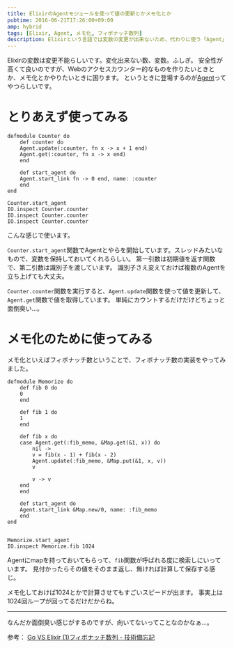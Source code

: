 ```yaml
---
title: ElixirのAgentモジュールを使って値の更新とかメモ化とか
pubtime: 2016-06-21T17:26:00+09:00
amp: hybrid
tags: [Elixir, Agent, メモ化, フィボナッチ数列]
description: Elixirという言語では変数の変更が出来ないため、代わりに使う「Agent」というものを試してみました。ここでは、アクセスカウンターのようなものと変数のメモ化を試しています。
---
```


Elixirの変数は変更不能らしいです。変化出来ない数、変数。ふしぎ。
安全性が高くて良いのですが、Webのアクセスカウンター的なものを作りたいときとか、メモ化とかやりたいときに困ります。
というときに登場するのが[Agent](http://elixir-lang.org/docs/stable/elixir/Agent.html)ってやつらしいです。

# とりあえず使ってみる
```
defmodule Counter do
    def counter do
    Agent.update(:counter, fn x -> x + 1 end)
    Agent.get(:counter, fn x -> x end)
    end

    def start_agent do
    Agent.start_link fn -> 0 end, name: :counter
    end
end

Counter.start_agent
IO.inspect Counter.counter
IO.inspect Counter.counter
IO.inspect Counter.counter
```
こんな感じで使います。

`Counter.start_agent`関数でAgentとやらを開始しています。スレッドみたいなもので、変数を保持しておいてくれるらしい。
第一引数は初期値を返す関数で、第二引数は識別子を渡しています。
識別子さえ変えておけば複数のAgentを立ち上げても大丈夫。

`Counter.counter`関数を実行すると、`Agent.update`関数を使って値を更新して、`Agent.get`関数で値を取得しています。
単純にカウントするだけだけどちょっと面倒臭い…。

# メモ化のために使ってみる
メモ化といえばフィボナッチ数ということで、フィボナッチ数の実装をやってみました。
```
defmodule Memorize do
    def fib 0 do
    0
    end

    def fib 1 do
    1
    end

    def fib x do
    case Agent.get(:fib_memo, &Map.get(&1, x)) do
        nil ->
        v = fib(x - 1) + fib(x - 2)
        Agent.update(:fib_memo, &Map.put(&1, x, v))
        v

        v -> v
    end
    end

    def start_agent do
    Agent.start_link &Map.new/0, name: :fib_memo
    end
end


Memorize.start_agent
IO.inspect Memorize.fib 1024
```
Agentにmapを持っておいてもらって、`fib`関数が呼ばれる度に検索しにいっています。
見付かったらその値をそのまま返し、無ければ計算して保存する感じ。

メモ化しておけば1024とかで計算させてもすごいスピードが出ます。
事実上は1024回ループが回ってるだけだからね。

---

なんだか面倒臭い感じがするのですが、向いてないってことなのかなぁ…。

参考： [Go VS Elixir (1)フィボナッチ数列 - 技術備忘記](http://junchang1031.hatenablog.com/entry/2015/12/09/021113)
